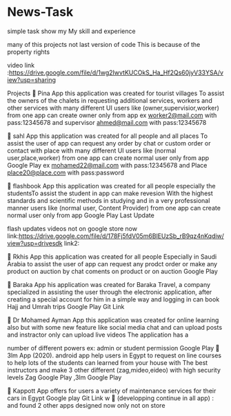 # News-Task

simple task show my My skill and experience

many of this projects not last version of code This is because of the property rights

video link :https://drive.google.com/file/d/1wg2IwvtKUCOkS_Ha_Hf2Qs60jyV33YSA/view?usp=sharing

Projects
 Pina App this application was created for tourist villages To assist the owners of the chalets in requesting
additional services, workers and other services with many different UI users like (owner,supervisior,worker)
from one app can create owner only from app 
ex worker2@mail.com with pass:12345678 and supervisor ahmed@mail.com with pass:12345678

 sahl App this application was created for all people and all places To assist the user of app can request any
order by chat or custom order or contact with place with many different UI users like (normal
user,place,worker) from one app can create normal user only from app Google Play
ex mohamed22@mail.com with pass:12345678 and Place place20@place.com with pass:password

 flashbook App this application was created for all people especially the studentsTo assist the student in app
can make revesion With the highest standards and scientific methods in studying and in a very professional
manner users like (normal user, Content Provider) from one app can create normal user only from app
Google Play Last Update

flash updates videos not on google store now 
link:https://drive.google.com/file/d/178Fj5fdV05m6BlEUzSb_rB9qz4nKqdiw/view?usp=drivesdk
link2:

 Rkhis App this application was created for all people Especially in Saudi Arabia to assist the user of app can
request any prodct order or make any product on auction by chat coments on product or on auction
Google Play

 Baraka App his application was created for Baraka Travel, a company specialized in assisting the user
through the electronic application, after creating a special account for him in a simple way and logging in can
book Hajj and Umrah trips Google Play Git Link

 Dr Mohamed Ayman App this application was created for online learning also but with some new feature like
social media chat and can upload posts and instractor only can upload live videos The application has a

number of different powers ex: admin or student permission Google Play
 3lm App (2020). android app help users in Egypt to request on line courses to help lots of the
students can learned from your house with The best instructors and make 3 other different
(zag,mideo,eideo) with high security levels Zag Google Play ,3lm Google Play

 Kappott App offers for users a variety of maintenance services for their cars in Egypt Google play Git Link
w
 (developping continue in all app) : and found 2 other apps designed now only not on store

